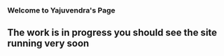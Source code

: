 
### Welcome to Yajuvendra's Page

## The work is in progress you should see the site running very soon

<script src='https://cdnjs.cloudflare.com/ajax/libs/tabletop.js/1.5.1/tabletop.min.js'></script>
<script src="https://cdn.plot.ly/plotly-latest.min.js"></script>
<div id="myPlot"></div>
<script type='text/javascript'>
  var publicSpreadsheetUrl = 'https://docs.google.com/spreadsheets/d/1biDY9jaOJvXGdSD_sqdE8DugCfVZ8_EL5hPNEU9utSc/edit?usp=sharing';

  function init() {
    Tabletop.init( { key: publicSpreadsheetUrl,
                     callback: showInfo,
                     simpleSheet: true } )
  }

  function showInfo(data, tabletop) 
  {
    var xValues = []; //all the values which are shown on the x-axis
    var yValues1 = []; //all the values which are shown on the y-axis
    var yValues2 = []; //all the values which are shown on the y-axis
    alert('Successfully processed!')
    console.log(data);
    
      //get all possible x and y-values
   for (var i = 0; i < data.length; 2) 
    {
      if (xValues.indexOf(data[i].x) === -1) 
      {
        xValues.push(data[i].x);
      }
      if(var = 1 )
      {
        if (yValues1.indexOf(data[i].y) === -1) 
        {
          yValues1.push(data[i].y);
        }
      }
      if(var = 2 )
      {
        if (yValues2.indexOf(data[i].y) === -1) 
        {
          yValues2.push(data[i].y);
        }
      }
    }
    
  //create an empty array for all possible z-values based on the dimensions of x and y
  var zValues = new Array(yValues.length).fill(0).map(row => new Array(xValues.length).fill(0));

  var x = 0;
  var y = 0;

  for (i = 0; i < 1; i++) {
    x = xValues.indexOf(data[i].x);
    y = yValues1.indexOf(data[i].y);
    if (x !== -1 && y !== -1) {
      zValues[y][x] = parseFloat(data[i].z);
    }
  }

  //the data which is passed to Plotly
  var plotlyData = [{
    x: xValues,
    y: yValues1,
    z: zValues,
    type: 'heatmap'
  }];
  
  //finally draw the plot
  Plotly.plot('myPlot', plotlyData);
  }

  window.addEventListener('DOMContentLoaded', init)
</script>
